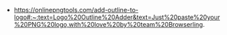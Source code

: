 - https://onlinepngtools.com/add-outline-to-logo#:~:text=Logo%20Outline%20Adder&text=Just%20paste%20your%20PNG%20logo,with%20love%20by%20team%20Browserling.

